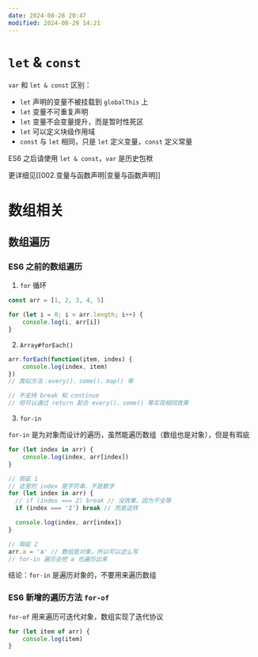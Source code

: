 ```yaml
---
date: 2024-08-28 20:47
modified: 2024-08-29 14:21
---
```


# `let` & `const`

`var` 和 `let & const` 区别：

- `let` 声明的变量不被挂载到 `globalThis` 上
- `let` 变量不可重复声明
- `let` 变量不会变量提升，而是暂时性死区
- `let` 可以定义块级作用域
- `const` 与 `let` 相同，只是 `let` 定义变量，`const` 定义常量

ES6 之后请使用 `let & const`，`var` 是历史包袱

更详细见[[002.变量与函数声明|变量与函数声明]]

# 数组相关

## 数组遍历

### ES6 之前的数组遍历

1. `for` 循环

```js
const arr = [1, 2, 3, 4, 5]

for (let i = 0; i < arr.length; i++) {
    console.log(i, arr[i])
}
```

2. `Array#forEach()`

```js
arr.forEach(function(item, index) {
    console.log(index, item)
})
// 类似方法：every()、some()、map() 等

// 不支持 break 和 continue
// 但可以通过 return 配合 every()、some() 等实现相同效果
```

3. `for-in`

`for-in` 是为对象而设计的遍历，虽然能遍历数组（数组也是对象），但是有瑕疵

```js
for (let index in arr) {
    console.log(index, arr[index])
}

// 瑕疵 1
// 这里的 index 是字符串，不是数字
for (let index in arr) {
  // if (index === 2) break // 没效果，因为不全等
  if (index === '2') break // 而是这样

  console.log(index, arr[index])
}

// 瑕疵 2
arr.a = 'a' // 数组是对象，所以可以这么写
// for-in 遍历会把 a 也遍历出来
```

结论：`for-in` 是遍历对象的，不要用来遍历数组

### ES6 新增的遍历方法 `for-of`

`for-of` 用来遍历可迭代对象，数组实现了迭代协议

```js
for (let item of arr) {
    console.log(item)
}
```
